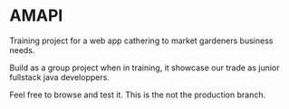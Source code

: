 # AMAPI
Training project for a web app cathering to market gardeners business needs.

Build as a group project when in training, it showcase our trade as junior fullstack java developpers. 

Feel free to browse and test it.
This is the not the production branch.
